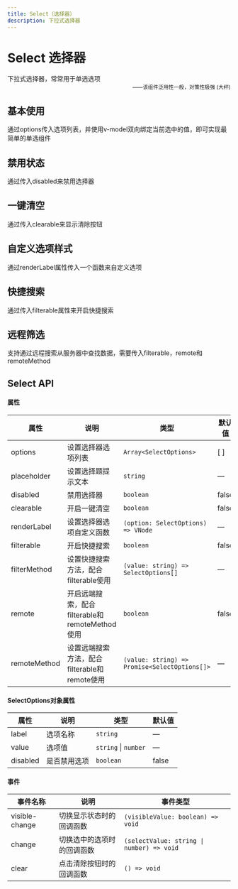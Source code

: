 ```yaml
---
title: Select（选择器）
description: 下拉式选择器
---
```


# Select 选择器

下拉式选择器，常常用于单选选项  
<small style="color: var(--utp-color-primary);text-align:right;display:block;">——该组件泛用性一般，对策性极强 (大杯)</small>

## 基本使用

通过options传入选项列表，并使用v-model双向绑定当前选中的值，即可实现最简单的单选组件
<preview path="../demo/UtpSelect/Basic.vue" title="基本使用" description=""></preview>

## 禁用状态

通过传入disabled来禁用选择器
<preview path="../demo/UtpSelect/Disabled.vue" title="禁用" description=""></preview>

## 一键清空

通过传入clearable来显示清除按钮
<preview path="../demo/UtpSelect/Clearable.vue" title="清空" description=""></preview>

## 自定义选项样式

通过renderLabel属性传入一个函数来自定义选项
<preview path="../demo/UtpSelect/RenderLabel.vue" title="自定义选项" description=""></preview>

## 快捷搜索

通过传入filterable属性来开启快捷搜索
<preview path="../demo/UtpSelect/Filterable.vue" title="快捷搜索" description=""></preview>

## 远程筛选

支持通过远程搜索从服务器中查找数据，需要传入filterable，remote和remoteMethod
<preview path="../demo/UtpSelect/Remote.vue" title="远程筛选" description=""></preview>

## Select API

#### 属性

| 属性         | 说明                                           | 类型                                          | 默认值 |
| ------------ | ---------------------------------------------- | --------------------------------------------- | ------ |
| options      | 设置选择器选项列表                             | `Array<SelectOptions>`                        | [ ]    |
| placeholder  | 设置选择题提示文本                             | `string`                                      | —      |
| disabled     | 禁用选择器                                     | `boolean`                                     | false  |
| clearable    | 开启一键清空                                   | `boolean`                                     | false  |
| renderLabel  | 设置选择器选项自定义函数                       | `(option: SelectOptions) => VNode`            | —      |
| filterable   | 开启快捷搜索                                   | `boolean`                                     | false  |
| filterMethod | 设置快捷搜索方法，配合filterable使用           | `(value: string) => SelectOptions[]`          | —      |
| remote       | 开启远端搜索，配合filterable和remoteMethod使用 | `boolean`                                     | false  |
| remoteMethod | 设置远端搜索方法，配合filterable和remote使用   | `(value: string) => Promise<SelectOptions[]>` | —      |

#### SelectOptions对象属性

| 属性     | 说明         | 类型                 | 默认值 |
| -------- | ------------ | -------------------- | ------ |
| label    | 选项名称     | `string`             | —      |
| value    | 选项值       | `string` \| `number` | —      |
| disabled | 是否禁用选项 | `boolean`            | false  |

#### 事件

| 事件名称       | 说明                       | 事件类型                                  |
| -------------- | -------------------------- | ----------------------------------------- |
| visible-change | 切换显示状态时的回调函数   | `(visibleValue: boolean) => void`         |
| change         | 切换选中的选项时的回调函数 | `(selectValue: string \| number) => void` |
| clear          | 点击清除按钮时的回调函数   | `() => void`                              |

